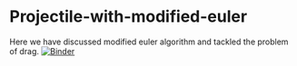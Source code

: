 # Projectile-with-modified-euler
Here we have discussed modified euler algorithm and tackled the problem of drag. 
[![Binder](https://mybinder.org/badge_logo.svg)](https://mybinder.org/v2/gh/comphyorg/Projectile-with-modified-euler.git/master)
